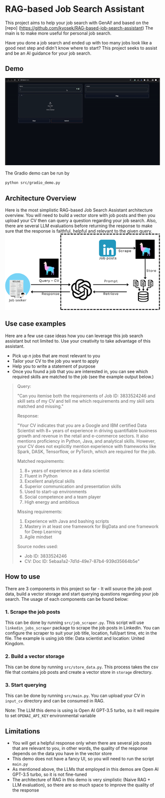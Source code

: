 # RAG-based Job Search Assistant

This project aims to help your job search with GenAI! and based on the [repo] (https://github.com/kyosek/RAG-based-job-search-assistant)
The main is to make more useful for personal job search.

Have you done a job search and ended up with too many jobs look like a good next step and didn't know where to start? This project seeks to assist and be an AI guidance for your job search.

## Demo

![Gradio demo](doc/gradio_demo.gif)

The Gradio demo can be run by

```bash
python src/gradio_demo.py
```

## Architecture Overview

Here is the most simplistic RAG-based Job Search Assistant architecture overview.
You will need to build a vector store with job posts and then you upload your CV then can query a question regarding your job search. Also, there are several LLM evaluations before returning the response to make sure that the response is faithful, helpful and relevant to the given query.
![Overview RAG-based job search assistant architecture](doc/overview.png)

## Use case examples

Here are a few use case ideas how you can leverage this job search assistant but not limited to. Use your creativity to take advantage of this assistant.

- Pick up $n$ jobs that are most relevant to you
- Tailor your CV to the job you want to apply
- Help you to write a statement of purpose
- Once you found a job that you are interested in, you can see which required skills are matched to the job (see the example output below.)

>Query:
>
>"Can you itemise both the requirements of Job ID: 3833524246 and skill sets of my CV and tell me which requirements and my skill sets matched and missing."
>
>Response:
>
>"Your CV indicates that you are a Google and IBM certified Data Scientist with 8+ years of experience in driving quantifiable business growth and revenue in the retail and e-commerce sectors. It also mentions proficiency in Python, Java, and analytical skills. However, your CV does not explicitly mention experience with frameworks like Spark, DASK, Tensorflow, or PyTorch, which are required for the job.
>
>Matched requirements:
>
>1. 8+ years of experience as a data scientist
>2. Fluent in Python
>3. Excellent analytical skills
>4. Superior communication and presentation skills
>5. Used to start-up environments
>6. Social competence and a team player
>7. High energy and ambitious
>
>Missing requirements:
>
>1. Experience with Java and bashing scripts
>2. Mastery in at least one framework for BigData and one framework for Deep Learning
>3. Agile mindset
>
>Source nodes used:
>
>- Job ID: 3833524246
>- CV: Doc ID: 5ebaa1a2-7d1d-49e7-87b4-939d35664b5e"

## How to use

There are 3 components in this project so far - It will source the job post data, build a vector storage and start querying questions regarding your job search. The usage of each components can be found below:

### 1. Scrape the job posts

This can be done by running `src/job_scraper.py`. This script will use `linkedin_jobs_scraper` package to scrape the job posts in LinkedIn. You can configure the scraper to suit your job title, location, full/part time, etc in the file. The example is using job title: Data scientist and location: United Kingdom.

### 2. Build a vector storage

This can be done by running `src/store_data.py`. This process takes the csv file that contains job posts and create a vector store in `storage` directory.

### 3. Start querying

This can be done by running `src/main.py`. You can upload your CV in `input_cv` directory and can be consumed in RAG.

Note: The LLM this demo is using is Open AI GPT-3.5 turbo, so it will require to set `OPENAI_API_KEY` environmental variable

## Limitations

- You will get a helpful response only when there are several job posts that are relevant to you, in other words, the quality of the response depends on the data you have in the vector store
- This demo does not have a fancy UI, so you will need to run the script `main.py`
- As mentioned above, the LLMs that employed in this demos are Open AI GPT-3.5 turbo, so it is not fine-tuned
- The architecture of RAG in this demo is very simplistic (Naive RAG + LLM evaluation), so there are so much space to improve the quality of the response
